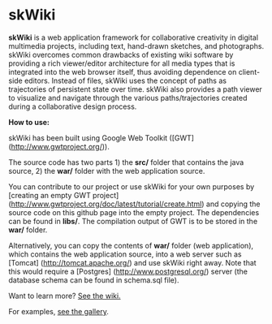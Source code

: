 # skWiki

**skWiki** is a web application framework for collaborative creativity in digital multimedia projects, including text, hand-drawn sketches, and photographs. skWiki overcomes common drawbacks of existing wiki software by providing a rich viewer/editor architecture for all media types that is integrated into the web browser itself, thus avoiding dependence on client-side editors. Instead of files, skWiki uses the concept of paths as trajectories of persistent state over time. skWiki also provides a path viewer to visualize and navigate through the various paths/trajectories created during a collaborative design process. 

**How to use:**

skWiki has been built using Google Web Toolkit ([GWT] (http://www.gwtproject.org/)).  

The source code has two parts 1) the **src/** folder that contains the java source, 2) the **war/** folder with the web application source.

You can contribute to our project or use skWiki for your own purposes by [creating an empty GWT project] (http://www.gwtproject.org/doc/latest/tutorial/create.html) and copying the source code on this github page into the empty project. The dependencies can be found in **libs/**. The compilation output of GWT is to be stored in the **war/** folder.

Alternatively, you can copy the contents of **war/** folder (web application), which contains the web application source, into a web server such as [Tomcat] (http://tomcat.apache.org/) and use skWiki right away. Note that this would require a [Postgres] (http://www.postgresql.org/) server (the database schema can be found in schema.sql file).


Want to learn more? [See the wiki.](https://github.com/karthikbadam/skWiki/wiki)

For examples, [see the gallery](https://github.com/karthikbadam/skWiki/wiki/Gallery).


